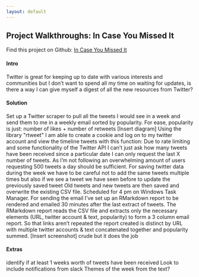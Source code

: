 ```yaml
---
layout: default
---
```

## Project Walkthroughs: In Case You Missed It
Find this project on Github: <a href ="https://github.com/wjsutton/icymi_email">In Case You Missed It</a>

#### **Intro**
Twitter is great for keeping up to date with various interests and communities but I don’t want to spend all my time on waiting for updates, is there a way I can give myself a digest of all the new resources from Twitter?

#### **Solution**
Set up a Twitter scraper to pull all the tweets I would see in a week and send them to me in a weekly email sorted by popularity. For ease, popularity is just: number of likes + number of retweets
[Insert diagram]
Using the library "rtweet" I am able to create a cookie and log on to my twitter account and view the timeline tweets with this function:
Due to rate limiting and some functionality of the Twitter API I can’t just ask how many tweets have been received since a particular date I can only request the last X number of tweets. As I’m not following an overwhelming amount of users requesting 500 tweets a day should be sufficient.
For saving twitter data during the week we have to be careful not to add the same tweets multiple times but also if we see a tweet we have seen before to update the previously saved tweet
Old tweets and new tweets are then saved and overwrite the existing CSV file.
Scheduled for 4 pm on Windows Task Manager.
For sending the email I’ve set up an RMarkdown report to be rendered and emailed 30 minutes after the last extract of tweets.
The RMarkdown report reads the CSV file and extracts only the necessary elements (URL, twitter account & text, popularity) to form a 3 column email report. So that links aren’t repeated the report created is distinct by URL with multiple twitter accounts & text concatenated together and popularity summed.
[Insert screenshot]
crude but it does the job

#### **Extras**
identify if at least 1 weeks worth of tweets have been received
Look to include notifications from slack
Themes of the week from the text?
​